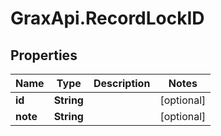 # GraxApi.RecordLockID

## Properties

Name | Type | Description | Notes
------------ | ------------- | ------------- | -------------
**id** | **String** |  | [optional] 
**note** | **String** |  | [optional] 



